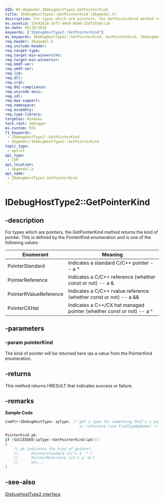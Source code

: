 ```yaml
---
UID: NF:dbgmodel.IDebugHostType2.GetPointerKind
title: IDebugHostType2::GetPointerKind (dbgmodel.h)
description: For types which are pointers, the GetPointerKind method returns the kind of pointer.
ms.assetid: 53e92618-35f7-44e9-b640-32d71930cc18
ms.date: 09/20/2018
keywords: ["IDebugHostType2::GetPointerKind"]
ms.keywords: IDebugHostType2::GetPointerKind, GetPointerKind, IDebugHostType2.GetPointerKind, IDebugHostType2::GetPointerKind, IDebugHostType2.GetPointerKind
req.header: dbgmodel.h
req.include-header: 
req.target-type: 
req.target-min-winverclnt: 
req.target-min-winversvr: 
req.kmdf-ver: 
req.umdf-ver: 
req.lib: 
req.dll: 
req.irql: 
req.ddi-compliance: 
req.unicode-ansi: 
req.idl: 
req.max-support: 
req.namespace: 
req.assembly: 
req.type-library: 
targetos: Windows
tech.root: debugger
ms.custom: RS5
f1_keywords:
 - IDebugHostType2::GetPointerKind
 - dbgmodel/IDebugHostType2::GetPointerKind
topic_type:
 - apiref
api_type:
 - COM
api_location:
 - dbgmodel.h
api_name:
 - IDebugHostType2.GetPointerKind
---
```


# IDebugHostType2::GetPointerKind


## -description

For types which are pointers, the GetPointerKind method returns the kind of pointer. This is defined by the PointerKind enumeration and is one of the following values: 

Enumerant |	Meaning
|----------|---------|
PointerStandard	| Indicates a standard C/C++ pointer -- a *
PointerReference |	Indicates a C/C++ reference (whether const or not) -- a &
PointerRValueReference	| Indicates a C/C++ rvalue reference (whether const or not) -- a &&
PointerCXHat | Indicates a C++/CX hat managed pointer (whether const or not) -- a ^

## -parameters

### -param pointerKind

The kind of pointer will be returned here (as a value from the PointerKind enumeration.

## -returns

This method returns HRESULT that indicates success or failure.

## -remarks

**Sample Code**

```cpp
ComPtr<IDebugHostType> spType; /* get a type for something that's a pointer 
                                  or reference (see FindTypeByName) */

PointerKind pk;
if (SUCCEEDED(spType->GetPointerKind(&pk)))
{
    // pk indicates the kind of pointer:
    //      PointerStandard (it's a '*')
    //      PointerReference (it's a '&')
    //      etc...
}
```

## -see-also

[IDebugHostType2 interface](nn-dbgmodel-idebughosttype2.md)

